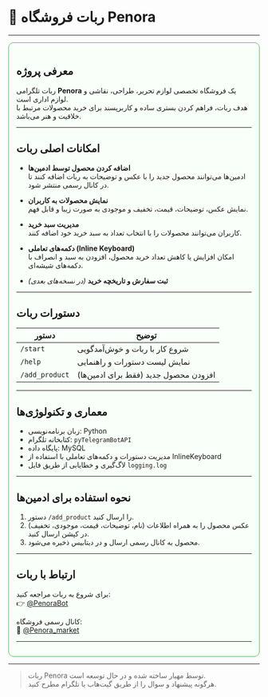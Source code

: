 # 🛒 ربات فروشگاه Penora

---

<div style="border: 1px solid #4CAF50; padding: 15px; border-radius: 10px; background-color: #f9fff9;">

## معرفی پروژه

ربات تلگرامی **Penora** یک فروشگاه تخصصی لوازم تحریر، طراحی، نقاشی و لوازم اداری است.  
هدف ربات، فراهم کردن بستری ساده و کاربرپسند برای خرید محصولات مرتبط با خلاقیت و هنر می‌باشد.

---

## امکانات اصلی ربات

- **اضافه کردن محصول توسط ادمین‌ها**  
  ادمین‌ها می‌توانند محصول جدید را با عکس و توضیحات به ربات اضافه کنند تا در کانال رسمی منتشر شود.

- **نمایش محصولات به کاربران**  
  نمایش عکس، توضیحات، قیمت، تخفیف و موجودی به صورت زیبا و قابل فهم.

- **مدیریت سبد خرید**  
  کاربران می‌توانند محصولات را با انتخاب تعداد به سبد خرید خود اضافه کنند.

- **دکمه‌های تعاملی (Inline Keyboard)**  
  امکان افزایش یا کاهش تعداد خرید محصول، افزودن به سبد و انصراف با دکمه‌های شیشه‌ای.

- **ثبت سفارش و تاریخچه خرید** *(در نسخه‌های بعدی)*

---

## دستورات ربات

| دستور         | توضیح                                  |
|---------------|--------------------------------------|
| `/start`      | شروع کار با ربات و خوش‌آمدگویی      |
| `/help`       | نمایش لیست دستورات و راهنمایی       |
| `/add_product`| افزودن محصول جدید (فقط برای ادمین‌ها)|

---

## معماری و تکنولوژی‌ها

- زبان برنامه‌نویسی: Python  
- کتابخانه تلگرام: `pyTelegramBotAPI`  
- پایگاه داده: MySQL  
- مدیریت دستورات و دکمه‌های تعاملی با استفاده از InlineKeyboard  
- لاگ‌گیری و خطایابی از طریق فایل `logging.log`  

---

## نحوه استفاده برای ادمین‌ها

1. دستور `/add_product` را ارسال کنید.  
2. عکس محصول را به همراه اطلاعات (نام، توضیحات، قیمت، موجودی، تخفیف) در کپشن ارسال کنید.  
3. محصول به کانال رسمی ارسال و در دیتابیس ذخیره می‌شود.

---

## ارتباط با ربات

برای شروع به ربات مراجعه کنید:  
👉 [@PenoraBot](https://t.me/PenoraBot)  

کانال رسمی فروشگاه:  
📢 [@Penora_market](https://t.me/Penora_market)

---

</div>

---

> ربات Penora توسط مهیار ساخته شده و در حال توسعه است.  
> هرگونه پیشنهاد و سوال را از طریق گیت‌هاب یا تلگرام مطرح کنید. 
